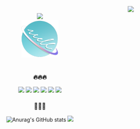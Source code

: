 <div style="background-image: url('github_banner.png');">


<div align="right">
<a href="https://gogyoonga.tistory.com/"><img src="https://hits.seeyoufarm.com/api/count/incr/badge.svg?url=https%3A%2F%2Fgithub.com%2Fgogyoonga%2Fhit-counter&count_bg=%237E57C2&title_bg=%23FFFFFF&icon=&icon_color=%23FFFFFF&title=%F0%9F%90%BF%EF%B8%8F&edge_flat=true"/></a>
</div>


<div align="center">
<!-- header -->
  
<img src="https://capsule-render.vercel.app/api?type=waving&color=0:fce4ec,100:ffcdd2&height=180&fontAlignY=36&section=header&text=GOGYOONGA's%20GitHub%20&fontSize=35&fontColor=7e57c2" />

<div align="center">
<img src="WSClogo2.png" style="width:100px;"/>
</div>

  <br>
  <h3> 🔥🔥🔥</h3>
  
  <img src="https://img.shields.io/badge/Unity-f8bbd0?style=flat-square&logo=java&logoColor=white"/>
    <img src="https://img.shields.io/badge/Java-f8bbd0?style=flat-square&logo=java&logoColor=white"/>
    <img src="https://img.shields.io/badge/JavaScript-f8bbd0?style=flat&logo=JavaScript&logoColor=white"/>
  <img src="https://img.shields.io/badge/-WellSeeCoding-critical?style=flat&logoColor=white"/>
      <img src="https://img.shields.io/badge/Dart-9cf?style=flat&logo=dart&logoColor=white"/>
      <img src="https://img.shields.io/badge/Flutter-9cf?style=flat&logo=flutter&logoColor=white"/>
  
  <br>
</div>
<div align="center"; float: right;>
  <h3> 💎💎💎 </h3>
  
  ![Anurag's GitHub stats](https://github-readme-stats.vercel.app/api?username=gogyoonga&show_icons=true&theme=buefy)
  <img src="https://github-readme-stats.vercel.app/api/top-langs/?username=gogyoonga&exclude_repo=dkssud8150.github.io&layout=compact&theme=buefy" />
</div>
</div>
